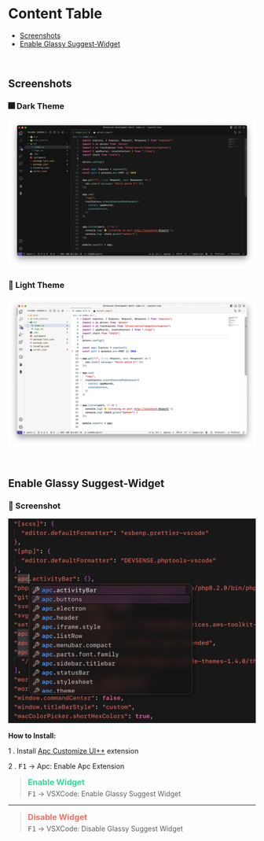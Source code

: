 # Content Table

- [Screenshots](#screenshots)
- [Enable Glassy Suggest-Widget](#enable-glassy-suggest-widget)

<br/>

## Screenshots
### 🎆 Dark Theme
![image](./images/screenshot-dark.png) 

### 🌅 Light Theme
![image](./images/screenshot-light.png)

<br/>

## Enable Glassy Suggest-Widget
### 🍷 Screenshot

![image](./images/glassy-suggest-widget.png)

**How to Install:**

1 . Install [Apc Customize UI++](https://marketplace.visualstudio.com/items?itemName=drcika.apc-extension) extension 

2 . <kbd>F1</kbd> → Apc: Enable Apc Extension
 
> <h3 style="margin: 5px 0; color: #2dde98;">Enable Widget</h3>
> <kbd>F1</kbd> → VSXCode: Enable Glassy Suggest Widget

----

> <h3 style="margin: 5px 0; color: #ff6c5f;">Disable Widget</h3>
> <kbd>F1</kbd> → VSXCode: Disable Glassy Suggest Widget
